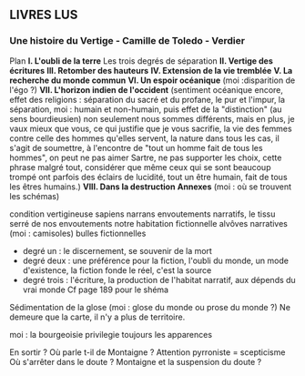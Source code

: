 
## LIVRES LUS

### Une histoire du Vertige - Camille de Toledo - Verdier

Plan
**I. L'oubli de la terre**
Les trois degrés de séparation
**II. Vertige des écritures**
**III. Retomber des hauteurs**
**IV. Extension de la vie tremblée**
**V. La recherche du monde commun**
**VI. Un espoir océanique**
(moi :disparition de l'égo ?)
**VII. L'horizon indien de l'occident**
(sentiment océanique encore, effet des religions : séparation du sacré et du profane, le pur et l'impur, la séparation, 
moi : humain et non-humain, puis effet de la "distinction" (au sens bourdieusien) non seulement nous sommes différents, mais en plus, je vaux mieux que vous, ce qui justifie que je vous sacrifie, la vie des femmes contre celle des hommes qu'elles servent, la nature dans tous les cas, il s'agit de soumettre, à l'encontre de "tout un homme fait de tous les hommes", on peut ne pas aimer Sartre, ne pas supporter les choix, cette phrase malgré tout, considérer que même ceux qui se sont beaucoup trompé ont parfois des éclairs de lucidité, tout un être humain, fait de tous les êtres humains.)
**VIII. Dans la destruction**
**Annexes** (moi : où se trouvent les schémas)

condition vertigineuse
sapiens narrans
envoutements narratifs, le tissu serré de nos envoutements
notre habitation fictionnelle
alvôves narratives (moi : camisoles)
bulles fictionnelles

- degré un : le discernement, se souvenir de la mort
- degré deux : une préférence pour la fiction, l'oubli du monde, un mode d'existence, la fiction fonde le réel, c'est la source
- degré trois : l'écriture, la production de l'habitat narratif, aux dépends du vrai monde
Cf page 189 pour le shéma

Sédimentation de la glose (moi : glose du monde ou prose du monde ?)
Ne demeure que la carte, il n'y a plus de territoire.

moi : la bourgeoisie privilegie toujours les apparences

En sortir ?
Où parle t-il de Montaigne ?
Attention pyrroniste = scepticisme
Où s'arrêter dans le doute ?
Montaigne et la suspension du doute ?
